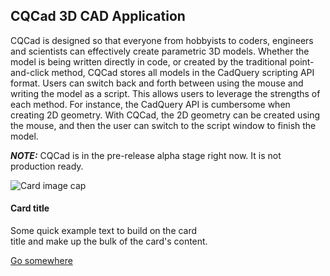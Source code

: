 ## CQCad 3D CAD Application

CQCad is designed so that everyone from hobbyists to coders, engineers and scientists can effectively create parametric 3D models. Whether the model is being written directly in code, or created by the traditional point-and-click method, CQCad stores all models in the CadQuery scripting API format. Users can switch back and forth between using the mouse and writing the model as a script. This allows users to leverage the strengths of each method. For instance, the CadQuery API is cumbersome when creating 2D geometry. With CQCad, the 2D geometry can be created using the mouse, and then the user can switch to the script window to finish the model.

***NOTE:*** CQCad is in the pre-release alpha stage right now. It is not production ready.

<div class="card" style="width: 20rem;">
  <img class="card-img-top" src="..." alt="Card image cap">
  <div class="card-block">
    <h4 class="card-title">Card title</h4>
    <p class="card-text">Some quick example text to build on the card title and make up the bulk of the card's content.</p>
    <a href="#" class="btn btn-primary">Go somewhere</a>
  </div>
</div>
